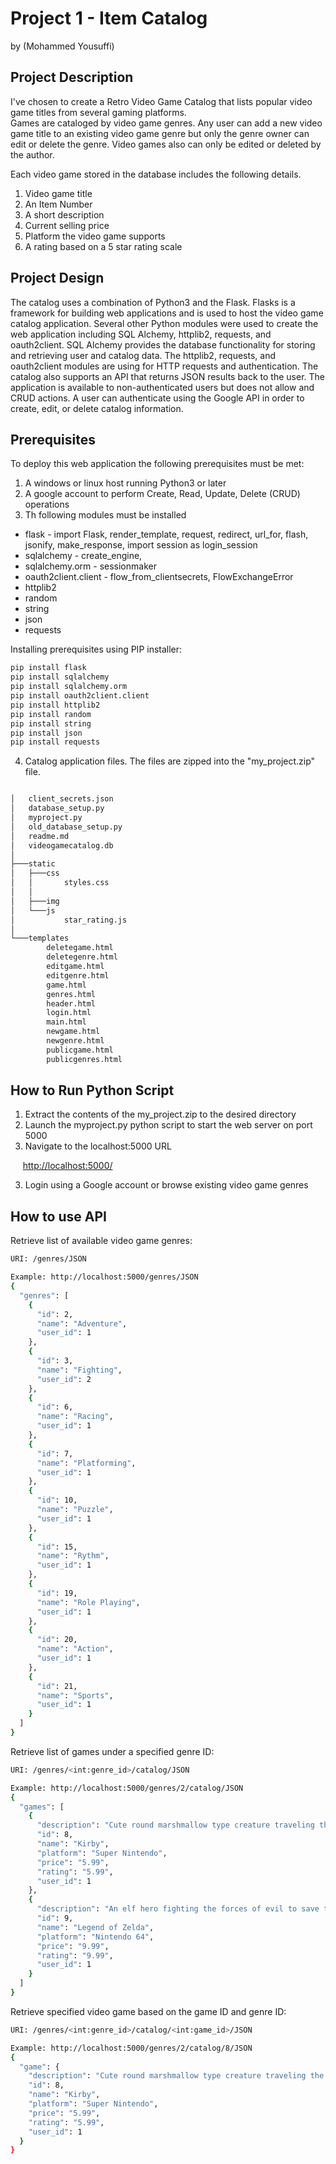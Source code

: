 # Project 1 - Item Catalog
 by (Mohammed Yousuffi)

## Project Description

I've chosen to create a Retro Video Game Catalog that lists popular video game titles from several gaming platforms.  
Games are cataloged by video game genres.  Any user can add a new video game title to an existing video game genre
but only the genre owner can edit or delete the genre. Video games also can only be edited or deleted by the author.

Each video game stored in the database includes the following details.

1. Video game title
2. An Item Number
3. A short description
4. Current selling price
5. Platform the video game supports
5. A rating based on a 5 star rating scale 

## Project Design

The catalog uses a combination of Python3 and the Flask.  Flasks is
a framework for building web applications and is used to host the video game catalog application.
Several other Python modules were used to create the web application including
SQL Alchemy, httplib2, requests, and oauth2client. SQL Alchemy provides the database functionality for storing 
and retrieving user and catalog data. The httplib2, requests, and oauth2client modules are using for 
HTTP requests and authentication. The catalog also supports an API that returns JSON results back to the user.
The application is available to non-authenticated users but does not allow and CRUD actions.  A user can
authenticate using the Google API in order to create, edit, or delete catalog information.

## Prerequisites

To deploy this web application the following prerequisites must be met:

1. A windows or linux host running Python3 or later
2. A google account to perform Create, Read, Update, Delete (CRUD) operations 
3. Th following modules must be installed
* flask - import Flask, render_template, request, redirect, url_for, flash, 
jsonify, make_response, import session as login_session
* sqlalchemy - create_engine, 
* sqlalchemy.orm - sessionmaker
* oauth2client.client - flow_from_clientsecrets, FlowExchangeError
* httplib2
* random 
* string
* json
* requests

Installing prerequisites using PIP installer:

```bash
pip install flask
pip install sqlalchemy
pip install sqlalchemy.orm
pip install oauth2client.client
pip install httplib2
pip install random
pip install string
pip install json
pip install requests
```

4. Catalog application files.  The files are zipped into the "my_project.zip" file.

```bash

│   client_secrets.json
│   database_setup.py
│   myproject.py
│   old_database_setup.py
│   readme.md
│   videogamecatalog.db
│
├───static
│   ├───css
│   │       styles.css
│   │
│   ├───img
│   └───js
│           star_rating.js
│
└───templates
        deletegame.html
        deletegenre.html
        editgame.html
        editgenre.html
        game.html
        genres.html
        header.html
        login.html
        main.html
        newgame.html
        newgenre.html
        publicgame.html
        publicgenres.html
```



## How to Run Python Script

1. Extract the contents of the my_project.zip to the desired directory
2. Launch the myproject.py python script to start the web server on port 5000
3. Navigate to the localhost:5000 URL

&nbsp;&nbsp;&nbsp;&nbsp;&nbsp;[http://localhost:5000/](http://localhost:5000/)

3. Login using a Google account or browse existing video game genres

## How to use API

Retrieve list of available video game genres:

```bash
URI: /genres/JSON

Example: http://localhost:5000/genres/JSON
{
  "genres": [
    {
      "id": 2, 
      "name": "Adventure", 
      "user_id": 1
    }, 
    {
      "id": 3, 
      "name": "Fighting", 
      "user_id": 2
    }, 
    {
      "id": 6, 
      "name": "Racing", 
      "user_id": 1
    }, 
    {
      "id": 7, 
      "name": "Platforming", 
      "user_id": 1
    }, 
    {
      "id": 10, 
      "name": "Puzzle", 
      "user_id": 1
    }, 
    {
      "id": 15, 
      "name": "Rythm", 
      "user_id": 1
    }, 
    {
      "id": 19, 
      "name": "Role Playing", 
      "user_id": 1
    }, 
    {
      "id": 20, 
      "name": "Action", 
      "user_id": 1
    }, 
    {
      "id": 21, 
      "name": "Sports", 
      "user_id": 1
    }
  ]
}
```

Retrieve list of games under a specified genre ID:

```bash
URI: /genres/<int:genre_id>/catalog/JSON

Example: http://localhost:5000/genres/2/catalog/JSON
{
  "games": [
    {
      "description": "Cute round marshmallow type creature traveling the universe to satisfy his appetite.", 
      "id": 8, 
      "name": "Kirby", 
      "platform": "Super Nintendo", 
      "price": "5.99", 
      "rating": "5.99", 
      "user_id": 1
    }, 
    {
      "description": "An elf hero fighting the forces of evil to save the Kingdom of Highrule", 
      "id": 9, 
      "name": "Legend of Zelda", 
      "platform": "Nintendo 64", 
      "price": "9.99", 
      "rating": "9.99", 
      "user_id": 1
    }
  ]
}

```

Retrieve specified video game based on the game ID and genre ID:

```bash
URI: /genres/<int:genre_id>/catalog/<int:game_id>/JSON

Example: http://localhost:5000/genres/2/catalog/8/JSON
{
  "game": {
    "description": "Cute round marshmallow type creature traveling the universe to satisfy his appetite.", 
    "id": 8, 
    "name": "Kirby", 
    "platform": "Super Nintendo", 
    "price": "5.99", 
    "rating": "5.99", 
    "user_id": 1
  }
}
```
